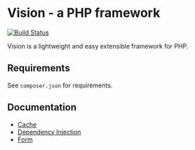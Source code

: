 # Vision - a PHP framework

[![Build Status](https://travis-ci.org/Trainmaster/Vision.svg?branch=master)](https://travis-ci.org/Trainmaster/Vision)

Vision is a lightweight and easy extensible framework for PHP.


## Requirements

See ``composer.json`` for requirements.


## Documentation

*  [Cache](/docs/cache.md)
*  [Dependency Injection](/docs/dependency-injection.md)
*  [Form](/docs/form.md)
